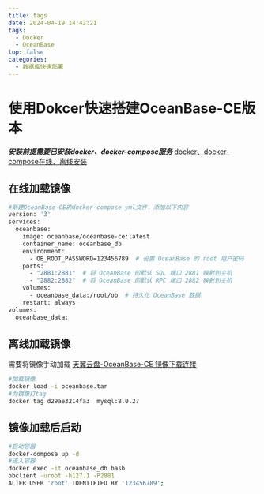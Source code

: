 ```yaml
---
title: tags
date: 2024-04-19 14:42:21
tags: 
  - Docker
  - OceanBase
top: false
categories: 
  - 数据库快速部署
---
```

# 使用Dokcer快速搭建OceanBase-CE版本
***安装前提需要已安装docker、docker-compose服务*** [docker、docker-compose在线、离线安装](https://blog.csdn.net/weixin_45494811)
## 在线加载镜像
``` bash
#新建OceanBase-CE的docker-compose.yml文件，添加以下内容
version: '3'
services:
  oceanbase:
    image: oceanbase/oceanbase-ce:latest
    container_name: oceanbase_db
    environment:
      - OB_ROOT_PASSWORD=123456789  # 设置 OceanBase 的 root 用户密码
    ports:
      - "2881:2881"  # 将 OceanBase 的默认 SQL 端口 2881 映射到主机
      - "2882:2882"  # 将 OceanBase 的默认 RPC 端口 2882 映射到主机
    volumes:
      - oceanbase_data:/root/ob  # 持久化 OceanBase 数据
    restart: always
volumes:
  oceanbase_data:

```
## 离线加载镜像  
需要将镜像手动加载
[天翼云盘-OceanBase-CE 镜像下载连接](https://cloud.189.cn/t/6VB7ZfZviMBv（访问码：rkc3）)
``` bash
#加载镜像
docker load -i oceanbase.tar
#为镜像打tag
docker tag d29ae3214fa3  mysql:8.0.27
```
## 镜像加载后启动
``` bash
#启动容器
docker-compose up -d 
#进入容器
docker exec -it oceanbase_db bash
obclient -uroot -h127.1 -P2881
ALTER USER 'root' IDENTIFIED BY '123456789';
```